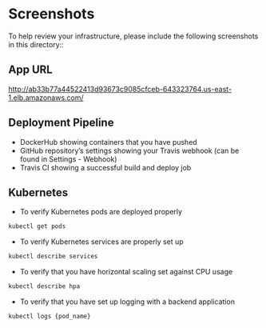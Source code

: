 # Screenshots
To help review your infrastructure, please include the following screenshots in this directory::

## App URL
http://ab33b77a44522413d93673c9085cfceb-643323764.us-east-1.elb.amazonaws.com/

## Deployment Pipeline
* DockerHub showing containers that you have pushed
* GitHub repository’s settings showing your Travis webhook (can be found in Settings - Webhook)
* Travis CI showing a successful build and deploy job

## Kubernetes
* To verify Kubernetes pods are deployed properly
```bash
kubectl get pods
```
* To verify Kubernetes services are properly set up
```bash
kubectl describe services
```
* To verify that you have horizontal scaling set against CPU usage
```bash
kubectl describe hpa
```
* To verify that you have set up logging with a backend application
```bash
kubectl logs {pod_name}
```

